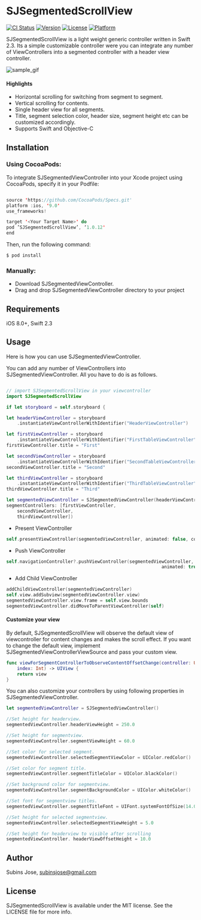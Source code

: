 # SJSegmentedScrollView

[![CI Status](https://img.shields.io/travis/subinspathilettu/SJSegmentedViewController.svg?style=flat)](https://travis-ci.org/subinspathilettu/SJSegmentedViewController)
[![Version](https://img.shields.io/cocoapods/v/SJSegmentedScrollView.svg?style=flat)](http://cocoapods.org/pods/SJSegmentedScrollView)
[![License](https://img.shields.io/cocoapods/l/SJSegmentedScrollView.svg?style=flat)](http://cocoapods.org/pods/SJSegmentedScrollView)
[![Platform](https://img.shields.io/cocoapods/p/SJSegmentedScrollView.svg?style=flat)](http://cocoapods.org/pods/SJSegmentedScrollView)

SJSegmentedScrollView is a light weight generic controller written in Swift 2.3. Its a simple customizable controller were you can integrate any number of ViewControllers into a segmented controller with a header view controller.

![sample_gif](http://g.recordit.co/TKqjr0g6gj.gif)

#### Highlights

* Horizontal scrolling for switching from segment to segment.
* Vertical scrolling for contents.
* Single header view for all segments.
* Title, segment selection color, header size, segment height etc can be customized accordingly.
* Supports Swift and Objective-C

## Installation

### Using CocoaPods:

To integrate SJSegmentedViewController into your Xcode project using CocoaPods, specify it in your Podfile:
```swift

source 'https://github.com/CocoaPods/Specs.git'
platform :ios, '9.0'
use_frameworks!

target '<Your Target Name>' do
pod ’SJSegmentedScrollView’, ‘1.0.12'
end
```
Then, run the following command:
```swift
$ pod install
```

### Manually:

* Download SJSegmentedViewController.
* Drag and drop SJSegmentedViewController directory to your project

## Requirements

iOS 8.0+, Swift 2.3

## Usage

Here is how you can use SJSegmentedViewController. 

You can add any number of ViewControllers into SJSegmentedViewController. All you have to do is as follows.
```swift

// import SJSegmentedScrollView in your viewcontroller
import SJSegmentedScrollView

if let storyboard = self.storyboard {

let headerViewController = storyboard
    .instantiateViewControllerWithIdentifier("HeaderViewController")

let firstViewController = storyboard
    .instantiateViewControllerWithIdentifier("FirstTableViewController")
firstViewController.title = "First"

let secondViewController = storyboard
    .instantiateViewControllerWithIdentifier("SecondTableViewController")
secondViewController.title = "Second"

let thirdViewController = storyboard
    .instantiateViewControllerWithIdentifier("ThirdTableViewController")
thirdViewController.title = "Third"

let segmentedViewController = SJSegmentedViewController(headerViewController: headerViewController,
segmentControllers: [firstViewController,
	secondViewController,
	thirdViewController])
```
* Present ViewController
```swift
self.presentViewController(segmentedViewController, animated: false, completion: nil)
```
* Push ViewController
```swift
self.navigationController?.pushViewController(segmentedViewController,
                                                          animated: true)
```
* Add Child ViewController
```swift
addChildViewController(segmentedViewController)
self.view.addSubview(segmentedViewController.view)
segmentedViewController.view.frame = self.view.bounds
segmentedViewController.didMoveToParentViewController(self)
```

#### Customize your view
By default, SJSegmentedScrollView will observe the default view of viewcontroller for content 
changes and makes the scroll effect. If you want to change the default view, implement 
SJSegmentedViewControllerViewSource and pass your custom view. 

```swift
func viewForSegmentControllerToObserveContentOffsetChange(controller: UIViewController,
    index: Int) -> UIView {
    return view
}
```

You can also customize your controllers by using following properties in SJSegmentedViewController.

```swift
let segmentedViewController = SJSegmentedViewController()

//Set height for headerview.
segmentedViewController.headerViewHeight = 250.0

//Set height for segmentview.
segmentedViewController.segmentViewHeight = 60.0

//Set color for selected segment.
segmentedViewController.selectedSegmentViewColor = UIColor.redColor()

//Set color for segment title.
segmentedViewController.segmentTitleColor = UIColor.blackColor()

//Set background color for segmentview.
segmentedViewController.segmentBackgroundColor = UIColor.whiteColor()

//Set font for segmentview titles.
segmentedViewController.segmentTitleFont = UIFont.systemFontOfSize(14.0)

//Set height for selected segmentview.
segmentedViewController.selectedSegmentViewHeight = 5.0

//Set height for headerview to visible after scrolling
segmentedViewController. headerViewOffsetHeight = 10.0
```




## Author

Subins Jose, subinsjose@gmail.com

## License

SJSegmentedScrollView is available under the MIT license. See the LICENSE file for more info.
